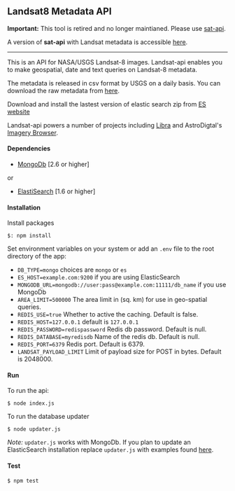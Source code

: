 ## Landsat8 Metadata API

**Important:** This tool is retired and no longer maintianed. Please use [sat-api](https://github.com/sat-utils/sat-api).

A version of **sat-api** with Landsat metadata is accessible [here](https://api.developmentseed.org/satellites/landsat).

<hr />

This is an API for NASA/USGS Landsat-8 images. Landsat-api enables you to make geospatial, date and text queries on Landsat-8 metadata.

The metadata is released in csv format by USGS on a daily basis. You can download the raw metadata from [here](http://landsat.usgs.gov/metadata_service/bulk_metadata_files/LANDSAT_8.csv).

Download and install the lastest version of elastic search zip from [ES website](http://www.elasticsearch.org/download/)

Landsat-api powers a number of projects including [Libra](https://libra.developmentseed.org) and AstroDigtal's [Imagery Browser](https://fetch.astrodigital.com).

#### Dependencies

- [MongoDb](http://docs.mongodb.org/v2.6/installation/) [2.6 or higher]

or

- [ElastiSearch](https://www.elastic.co/downloads/elasticsearch) [1.6 or higher]

#### Installation

Install packages

    $: npm install

Set environment variables on your system or add an `.env` file to the root directory of the app:

  - `DB_TYPE=mongo` choices are `mongo` or `es`
  - `ES_HOST=example.com:9200` if you are using ElasticSearch
  - `MONGODB_URL=mongodb://user:pass@example.com:11111/db_name` if you use MongoDb
  - `AREA_LIMIT=500000` The area limit in (sq. km) for use in geo-spatial queries.
  - `REDIS_USE=true` Whether to active the caching. Default is false.
  - `REDIS_HOST=127.0.0.1` default is `127.0.0.1`
  - `REDIS_PASSWORD=redispassword` Redis db password. Default is null.
  - `REDIS_DATABASE=myredisdb` Name of the redis db. Default is null.
  - `REDIS_PORT=6379` Redis port. Default is 6379.
  - `LANDSAT_PAYLOAD_LIMIT` Limit of payload size for POST in bytes. Default is 2048000.

#### Run

To run the api:

    $ node index.js

To run the database updater

    $ node updater.js

*Note:* `updater.js` works with MongoDb. If you plan to update an ElasticSearch installation replace `updater.js` with examples found [here](https://github.com/developmentseed/landsat-meta-updater/tree/develop/examples).

#### Test

    $ npm test
